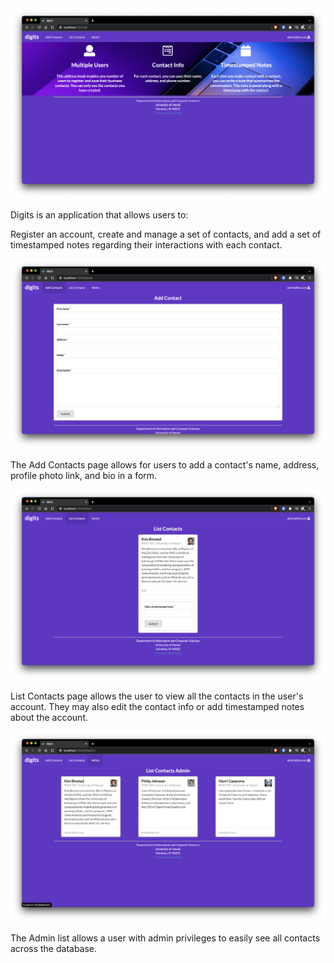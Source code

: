 <img src="doc/digitsMain.png">

Digits is an application that allows users to:

Register an account, create and manage a set of contacts, and add a set of timestamped notes regarding their interactions with each contact.

<img src="doc/digitsAdd.png">

The Add Contacts page allows for users to add a contact's name, address, profile photo link, and bio in a form.

<img src="doc/digitsList.png">

List Contacts page allows the user to view all the contacts in the user's account. They may also edit the contact info or add timestamped notes about the account. 

<img src="doc/digitsAdmin.png">

The Admin list allows a user with admin privileges to easily see all contacts across the database. 


